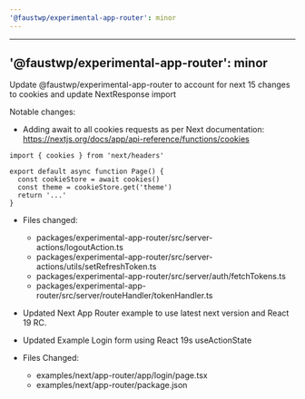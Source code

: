 ```yaml
---
'@faustwp/experimental-app-router': minor
---
```


---

## '@faustwp/experimental-app-router': minor

Update @faustwp/experimental-app-router to account for next 15 changes to cookies and update NextResponse import

Notable changes:

- Adding await to all cookies requests as per Next documentation: https://nextjs.org/docs/app/api-reference/functions/cookies

```
import { cookies } from 'next/headers'

export default async function Page() {
  const cookieStore = await cookies()
  const theme = cookieStore.get('theme')
  return '...'
}
```

- Files changed:

  - packages/experimental-app-router/src/server-actions/logoutAction.ts
  - packages/experimental-app-router/src/server-actions/utils/setRefreshToken.ts
  - packages/experimental-app-router/src/server/auth/fetchTokens.ts
  - packages/experimental-app-router/src/server/routeHandler/tokenHandler.ts

- Updated Next App Router example to use latest next version and React 19 RC.
- Updated Example Login form using React 19s useActionState
- Files Changed:
  - examples/next/app-router/app/login/page.tsx
  - examples/next/app-router/package.json
